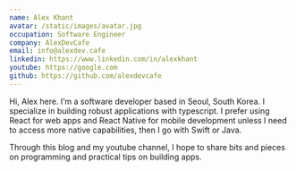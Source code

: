 ```yaml
---
name: Alex Khant
avatar: /static/images/avatar.jpg
occupation: Software Engineer
company: AlexDevCafe
email: info@alexdev.cafe
linkedin: https://www.linkedin.com/in/alexkhant
youtube: https://google.com
github: https://github.com/alexdevcafe
---
```


Hi, Alex here. I’m a software developer based in Seoul, South Korea. I specialize in building robust applications with typescript.
I prefer using React for web apps and React Native for mobile development unless I need to access more native capabilities, then I go with Swift or Java.

Through this blog and my youtube channel, I hope to share bits and pieces on programming and practical tips on building apps.
